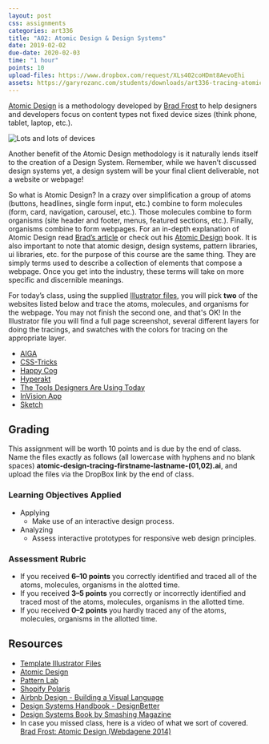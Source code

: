 ```yaml
---
layout: post
css: assignments
categories: art336
title: "A02: Atomic Design & Design Systems"
date: 2019-02-02
due-date: 2020-02-03
time: "1 hour"
points: 10
upload-files: https://www.dropbox.com/request/XLs402coHDmt8AevoEhi
assets: https://garyrozanc.com/students/downloads/art336-tracing-atomic-design.zip
---
```


[Atomic Design](http://bradfrost.com/blog/post/atomic-web-design/) is a methodology developed by [Brad Frost](https://twitter.com/brad_frost) to help designers and developers focus on content types not fixed device sizes (think phone, tablet, laptop, etc.).
 
![Lots and lots of devices](../img/art336-devices.jpg)

Another benefit of the Atomic Design methodology is it naturally lends itself to the creation of a Design System. Remember, while we haven&rsquo;t discussed design systems yet, a design system will be your final client deliverable, not a website or webpage!

So what is Atomic Design? In a crazy over simplification a group of atoms (buttons, headlines, single form input, etc.) combine to form molecules (form, card, navigation, carousel, etc.). Those molecules combine to form organisms (site header and footer, menus, featured sections, etc.). Finally, organisms combine to form webpages. For an in-depth explanation of Atomic Design read [Brad&rsquo;s article](http://bradfrost.com/blog/post/atomic-web-design/) or check out his [Atomic Design](http://atomicdesign.bradfrost.com/) book. It is also important to note that atomic design, design systems, pattern libraries, ui libraries, etc. for the purpose of this course are the same thing. They are simply terms used to describe a collection of elements that compose a webpage. Once you get into the industry, these terms will take on more specific and discernible meanings.

For today&rsquo;s class, using the supplied <a href="../downloads/art336-tracing-atomic-design.zip" target="_blank" title="Template Illustrator Files">Illustrator files</a>, you will pick **two** of the websites listed below and trace the atoms, molecules, and organisms for the webpage. You may not finish the second one, and that's OK! In the Illustrator file you will find a full page screenshot, several different layers for doing the tracings, and swatches with the colors for tracing on the appropriate layer.

- <a href="http://www.aiga.org/" target="_blank" title="AIGA | the professional association for design">AIGA</a>
- <a href="https://css-tricks.com/" target="_blank" title="CSS-Tricks">CSS-Tricks</a>
- <a href="http://happycog.com/work" target="_blank" title="Work : Happy Cog">Happy Cog</a>
- <a href="http://hyperakt.com/about/" target="_blank" title="Hyperakt | About">Hyperakt</a>
- <a href="http://tools.subtraction.com/" target="_blank" title="2015 Subtraction.com Design Tools Survey | The Tools Designers Are Using Today">The Tools Designers Are Using Today</a>
- <a href="http://www.invisionapp.com/" target="_blank" title="Free Web & Mobile Prototyping (Web, iOS, Android) and UI Mockup Tool | InVision">InVision App</a>
- <a href="https://www.sketchapp.com/" target="_blank" title="Sketch - Professional Digital Design for Mac">Sketch</a> 

## Grading
This assignment will be worth 10 points and is due by the end of class. Name the files exactly as follows (all lowercase with hyphens and no blank spaces) **atomic-design-tracing-firstname-lastname-(01,02).ai**, and upload the files via the DropBox link by the end of class.

### Learning Objectives Applied
- Applying
    - Make use of an interactive design process.
- Analyzing
    - Assess interactive prototypes for responsive web design principles.

### Assessment Rubric
- If you received **6&ndash;10 points** you correctly identified and traced all of the atoms, molecules, organisms in the alotted time.
- If you received **3&ndash;5 points** you correctly or incorrectly identified and traced most of the atoms, molecules, organisms in the allotted time.
- If you received **0&ndash;2 points** you hardly traced any of the atoms, molecules, organisms in the allotted time.

## Resources
- <a href="../downloads/art336-tracing-atomic-design.zip" target="_blank" title="Template Illustrator Files">Template Illustrator Files</a>
- <a href="http://bradfrost.com/blog/post/atomic-web-design/" target="_blank" title="Atomic Design">Atomic Design</a>
- <a href="http://demo.patternlab.io/" target="_blank" title="Pattern Lab">Pattern Lab</a>
- [Shopify Polaris](https://polaris.shopify.com/)
- [Airbnb Design - Building a Visual Language](https://airbnb.design/building-a-visual-language/)
- [Design Systems Handbook - DesignBetter](https://www.designbetter.co/design-systems-handbook)
- [Design Systems Book by Smashing Magazine](https://www.smashingmagazine.com/printed-books/design-systems/)
- In case you missed class, here is a video of what we sort of covered. <a href="https://vimeo.com/109130093" target="_blank" title="Brad Frost: Atomic Design (Webdagene 2014)">Brad Frost: Atomic Design (Webdagene 2014)</a>

